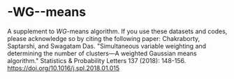 # -WG--means
A supplement to $WG$-means algorithm.
If you use these datasets and codes, please acknowledge so by citing the following paper: Chakraborty, Saptarshi, and Swagatam Das. "Simultaneous variable weighting and determining the number of clusters—A weighted Gaussian means algorithm." Statistics & Probability Letters 137 (2018): 148-156. https://doi.org/10.1016/j.spl.2018.01.015
